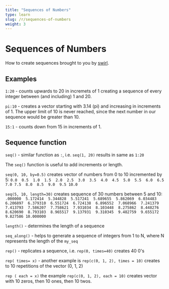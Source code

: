 ```yaml
---
title: "Sequences of Numbers"
type: learn
slug: /r/sequences-of-numbers
weight: 3
---
```


# Sequences of Numbers

How to create sequences brought to you by <a href="http://swirlstats.com/students.html" >swirl</a>. 

## Examples

`1:20` - counts upwards to 20 in incremets of 1 creating a sequence of every integer between (and including) 1 and 20.

`pi:10` - creates a vector starting with 3.14 (pi) and increasing in increments of 1. The upper limit of 10 is never reached, since the next number in our sequence would be greater than 10.

`15:1` - counts down from 15 in increments of 1. 

## Sequence function 

`seq()` - similar function as `:`, i.e. `seq(1, 20)` results in same as `1:20` 

The `seq()` function is useful to add increments or length. 

`seq(0, 10, by=0.5)` creates vector of numbers from 0 to 10 incremented by 5: `0.0  0.5  1.0  1.5  2.0  2.5  3.0  3.5  4.0  4.5  5.0  5.5  6.0  6.5  7.0 7.5  8.0  8.5  9.0  9.5 10.0` 

`seq(5, 10, length=30)` creates sequence of 30 numbers between 5 and 10: `.000000  5.172414  5.344828  5.517241  5.689655  5.862069  6.034483 6.206897  6.379310  6.551724  6.724138  6.896552  7.068966  7.241379 7.413793  7.586207  7.758621  7.931034  8.103448  8.275862  8.448276 8.620690  8.793103  8.965517  9.137931  9.310345  9.482759  9.655172 9.827586 10.000000` 

`length()` - determines the length of a sequence 

`seq_along()` - helps to generate a sequence of integers from 1 to N, where N represents the length of the `my_seq`

`rep()` - replicates a sequence, i.e. `rep(0, times=40)` creates 40 0's 

`rep( times= x)` - another example is `rep(c(0, 1, 2), times = 10)` creates to 10 repetitions of the vector (0, 1, 2)

`rep ( each = x)` the example `rep(c(0, 1, 2), each = 10)` creates vector with 10 zeros, then 10 ones, then 10 twos.





